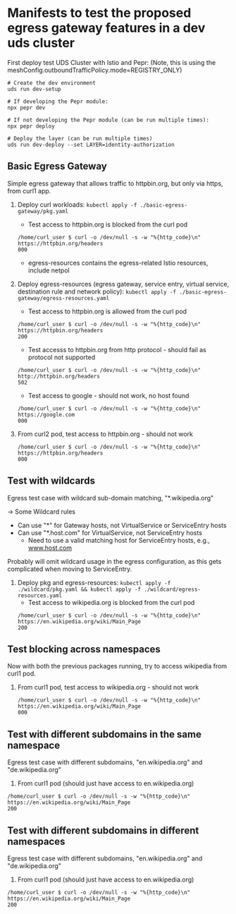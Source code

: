 # Manifests to test the proposed egress gateway features in a dev uds cluster

First deploy test UDS Cluster with Istio and Pepr:
(Note, this is using the meshConfig.outboundTrafficPolicy.mode=REGISTRY_ONLY)
```
# Create the dev environment
uds run dev-setup

# If developing the Pepr module:
npx pepr dev

# If not developing the Pepr module (can be run multiple times):
npx pepr deploy

# Deploy the layer (can be run multiple times)
uds run dev-deploy --set LAYER=identity-authorization
```

## Basic Egress Gateway

Simple egress gateway that allows traffic to httpbin.org, but only via https, from curl1 app.

1. Deploy curl workloads: `kubectl apply -f ./basic-egress-gateway/pkg.yaml`
    * Test access to httpbin.org is blocked from the curl pod
    ```
    /home/curl_user $ curl -o /dev/null -s -w "%{http_code}\n" https://httpbin.org/headers
    000
    ```
    * egress-resources contains the egress-related Istio resources, include netpol

2. Deploy egress-resources (egress gateway, service entry, virtual service, destination rule and network policy): `kubectl apply -f ./basic-egress-gateway/egress-resources.yaml`
    * Test access to httpbin.org is allowed from the curl pod
    ```
    /home/curl_user $ curl -o /dev/null -s -w "%{http_code}\n" https://httpbin.org/headers
    200
    ```

    * Test accesss to httpbin.org from http protocol - should fail as protocol not supported
    ```
    /home/curl_user $ curl -o /dev/null -s -w "%{http_code}\n" http://httpbin.org/headers
    502
    ```

    * Test access to google - should not work, no host found
    ```
    /home/curl_user $ curl -o /dev/null -s -w "%{http_code}\n" https://google.com
    000
    ```

3. From curl2 pod, test access to httpbin.org - should not work
    ```
    /home/curl_user $ curl -o /dev/null -s -w "%{http_code}\n" https://httpbin.org/headers
    000
    ```

## Test with wildcards

Egress test case with wildcard sub-domain matching, "*.wikipedia.org"

-> Some Wildcard rules
* Can use "*" for Gateway hosts, not VirtualService or ServiceEntry hosts
* Can use "*.host.com" for VirtualService, not ServiceEntry hosts
    * Need to use a valid matching host for ServiceEntry hosts, e.g., www.host.com

Probably will omit wildcard usage in the egress configuration, as this gets complicated when moving to ServiceEntry.

1. Deploy pkg and egress-resources: `kubectl apply -f ./wildcard/pkg.yaml && kubectl apply -f ./wildcard/egress-resources.yaml`
    * Test access to wikipedia.org is blocked from the curl pod
    ```
    /home/curl_user $ curl -o /dev/null -s -w "%{http_code}\n" https://en.wikipedia.org/wiki/Main_Page
    200
    ```

## Test blocking across namespaces

Now with both the previous packages running, try to access wikipedia from curl1 pod.

1. From curl1 pod, test access to wikipedia.org - should not work
    ```
    /home/curl_user $ curl -o /dev/null -s -w "%{http_code}\n" https://en.wikipedia.org/wiki/Main_Page
    000
    ```

## Test with different subdomains in the same namespace

Egress test case with different subdomains, "en.wikipedia.org" and "de.wikipedia.org"

1. From curl1 pod (should just have access to en.wikipedia.org)
```
/home/curl_user $ curl -o /dev/null -s -w "%{http_code}\n" https://en.wikipedia.org/wiki/Main_Page
200
```

## Test with different subdomains in different namespaces

Egress test case with different subdomains, "en.wikipedia.org" and "de.wikipedia.org"

1. From curl1 pod (should just have access to en.wikipedia.org)
```
/home/curl_user $ curl -o /dev/null -s -w "%{http_code}\n" https://en.wikipedia.org/wiki/Main_Page
200
```